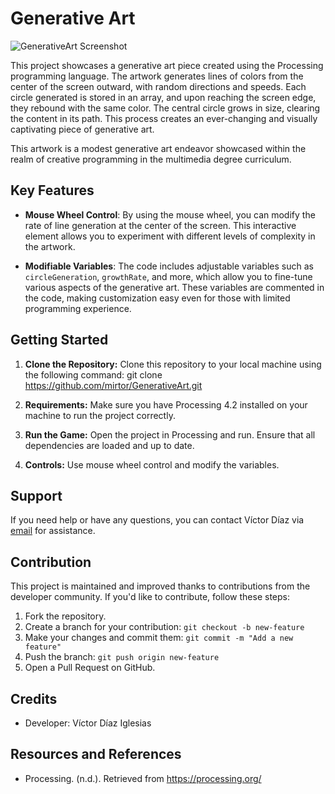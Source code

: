# Generative Art

![GenerativeArt Screenshot](GenerativeArt.png)

This project showcases a generative art piece created using the Processing programming language. The artwork generates lines of colors from the center of the screen outward, with random directions and speeds. Each circle generated is stored in an array, and upon reaching the screen edge, they rebound with the same color. The central circle grows in size, clearing the content in its path. This process creates an ever-changing and visually captivating piece of generative art.

This artwork is a modest generative art endeavor showcased within the realm of creative programming in the multimedia degree curriculum.

## Key Features

- **Mouse Wheel Control**: By using the mouse wheel, you can modify the rate of line generation at the center of the screen. This interactive element allows you to experiment with different levels of complexity in the artwork.

- **Modifiable Variables**: The code includes adjustable variables such as `circleGeneration`, `growthRate`, and more, which allow you to fine-tune various aspects of the generative art. These variables are commented in the code, making customization easy even for those with limited programming experience.


## Getting Started

1. **Clone the Repository:** Clone this repository to your local machine using the following command:
  git clone https://github.com/mirtor/GenerativeArt.git


2. **Requirements:** Make sure you have Processing 4.2 installed on your machine to run the project correctly.

3. **Run the Game:** Open the project in Processing and run. Ensure that all dependencies are loaded and up to date.

4. **Controls:** Use mouse wheel control and modify the variables.

## Support

If you need help or have any questions, you can contact Víctor Díaz via [email](mailto:victor.diaz.iglesias@gmail.com) for assistance.

## Contribution

This project is maintained and improved thanks to contributions from the developer community. If you'd like to contribute, follow these steps:

1. Fork the repository.
2. Create a branch for your contribution: `git checkout -b new-feature`
3. Make your changes and commit them: `git commit -m "Add a new feature"`
4. Push the branch: `git push origin new-feature`
5. Open a Pull Request on GitHub.

## Credits

- Developer: Víctor Díaz Iglesias

## Resources and References

- Processing. (n.d.). Retrieved from https://processing.org/
